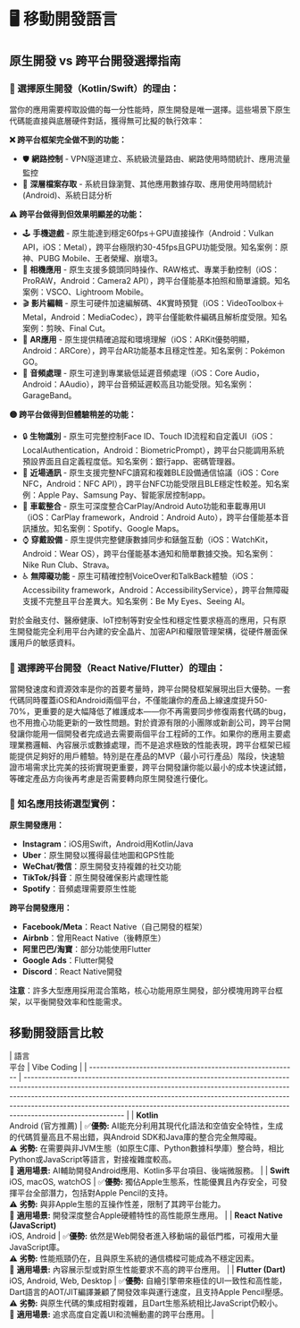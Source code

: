 # 🖥️ 移動開發語言

## 原生開發 vs 跨平台開發選擇指南

### 🎯 選擇原生開發（Kotlin/Swift）的理由：

當你的應用需要榨取設備的每一分性能時，原生開發是唯一選擇。這些場景下原生代碼能直接與底層硬件對話，獲得無可比擬的執行效率：

**❌ 跨平台框架完全做不到的功能：**

- 🛡️ **網路控制** - VPN隧道建立、系統級流量路由、網路使用時間統計、應用流量監控
- 📁 **深層檔案存取** - 系統目錄瀏覽、其他應用數據存取、應用使用時間統計(Android)、系統日誌分析

**⚠️ 跨平台做得到但效果明顯差的功能：**

- 🕹️ **手機遊戲** - 原生能達到穩定60fps＋GPU直接操作（Android：Vulkan API，iOS：Metal），跨平台極限約30-45fps且GPU功能受限。知名案例：原神、PUBG Mobile、王者榮耀、崩壞3。
- 📸 **相機應用** - 原生支援多鏡頭同時操作、RAW格式、專業手動控制（iOS：ProRAW，Android：Camera2 API），跨平台僅能基本拍照和簡單濾鏡。知名案例：VSCO、Lightroom Mobile。
- 🎬 **影片編輯** - 原生可硬件加速編解碼、4K實時預覽（iOS：VideoToolbox＋Metal，Android：MediaCodec），跨平台僅能軟件編碼且解析度受限。知名案例：剪映、Final Cut。
- 🥽 **AR應用** - 原生提供精確追蹤和環境理解（iOS：ARKit優勢明顯，Android：ARCore），跨平台AR功能基本且穩定性差。知名案例：Pokémon GO。
- 🎵 **音頻處理** - 原生可達到專業級低延遲音頻處理（iOS：Core Audio，Android：AAudio），跨平台音頻延遲較高且功能受限。知名案例：GarageBand。

**🟡 跨平台做得到但體驗稍差的功能：**

- 🔒 **生物識別** - 原生可完整控制Face ID、Touch ID流程和自定義UI（iOS：LocalAuthentication，Android：BiometricPrompt），跨平台只能調用系統預設界面且自定義程度低。知名案例：銀行app、密碼管理器。
- 📡 **近場通訊** - 原生支援完整NFC讀寫和複雜BLE設備通信協議（iOS：Core NFC，Android：NFC API），跨平台NFC功能受限且BLE穩定性較差。知名案例：Apple Pay、Samsung Pay、智能家居控制app。
- 🚗 **車載整合** - 原生可深度整合CarPlay/Android Auto功能和車載專用UI（iOS：CarPlay framework，Android：Android Auto），跨平台僅能基本音訊播放。知名案例：Spotify、Google Maps。
- ⌚ **穿戴設備** - 原生提供完整健康數據同步和錶盤互動（iOS：WatchKit，Android：Wear OS），跨平台僅能基本通知和簡單數據交換。知名案例：Nike Run Club、Strava。
- ♿ **無障礙功能** - 原生可精確控制VoiceOver和TalkBack體驗（iOS：Accessibility framework，Android：AccessibilityService），跨平台無障礙支援不完整且平台差異大。知名案例：Be My Eyes、Seeing AI。

對於金融支付、醫療健康、IoT控制等對安全性和穩定性要求極高的應用，只有原生開發能完全利用平台內建的安全晶片、加密API和權限管理架構，從硬件層面保護用戶的敏感資料。

### 🚀 選擇跨平台開發（React Native/Flutter）的理由：

當開發速度和資源效率是你的首要考量時，跨平台開發框架展現出巨大優勢。一套代碼同時覆蓋iOS和Android兩個平台，不僅能讓你的產品上線速度提升50-70%，更重要的是大幅降低了維護成本——你不再需要同步修復兩套代碼的bug，也不用擔心功能更新的一致性問題。對於資源有限的小團隊或新創公司，跨平台開發讓你能用一個開發者完成過去需要兩個平台工程師的工作。如果你的應用主要處理業務邏輯、內容展示或數據處理，而不是追求極致的性能表現，跨平台框架已經能提供足夠好的用戶體驗。特別是在產品的MVP（最小可行產品）階段，快速驗證市場需求比完美的技術實現更重要，跨平台開發讓你能以最小的成本快速試錯，等確定產品方向後再考慮是否需要轉向原生開發進行優化。

### 📱 知名應用技術選型實例：

**原生開發應用：**

- **Instagram**：iOS用Swift，Android用Kotlin/Java
- **Uber**：原生開發以獲得最佳地圖和GPS性能
- **WeChat/微信**：原生開發支持複雜的社交功能
- **TikTok/抖音**：原生開發確保影片處理性能
- **Spotify**：音頻處理需要原生性能

**跨平台開發應用：**

- **Facebook/Meta**：React Native（自己開發的框架）
- **Airbnb**：曾用React Native（後轉原生）
- **阿里巴巴/淘寶**：部分功能使用Flutter
- **Google Ads**：Flutter開發
- **Discord**：React Native開發

**注意**：許多大型應用採用混合策略，核心功能用原生開發，部分模塊用跨平台框架，以平衡開發效率和性能需求。

## 移動開發語言比較

| 語言   
平台                                          | Vibe Coding                                                                                                                                                                                                                                                                                                                                          |
| ---------------------------------------------------------- | ---------------------------------------------------------------------------------------------------------------------------------------------------------------------------------------------------------------------------------------------------------------------------------------------------------------------------------------------------- |
| **Kotlin**   
Android (官方推薦)                | ✅**優勢:** AI能充分利用其現代化語法和空值安全特性，生成的代碼質量高且不易出錯，與Android SDK和Java庫的整合完全無障礙。  
⚠️ **劣勢:** 在需要與非JVM生態（如原生C庫、Python數據科學庫）整合時，相比Python或JavaScript等語言，對接複雜度較高。  
🎯 **適用場景:** AI輔助開發Android應用、Kotlin多平台項目、後端微服務。 |
| **Swift**   
iOS, macOS, watchOS                | ✅**優勢:** 獨佔Apple生態系，性能優異且內存安全，可發揮平台全部潛力，包括對Apple Pencil的支持。  
⚠️ **劣勢:** 與非Apple生態的互操作性差，限制了其跨平台能力。  
🎯 **適用場景:** 開發深度整合Apple硬體特性的高性能原生應用。                                                                                          |
| **React Native (JavaScript)**  
iOS, Android    | ✅**優勢:** 依然是Web開發者進入移動端的最低門檻，可複用大量JavaScript庫。  
⚠️ **劣勢:** 性能瓶頸仍在，且與原生系統的通信橋樑可能成為不穩定因素。  
🎯 **適用場景:** 內容展示型或對原生性能要求不高的跨平台應用。                                                                                                      |
| **Flutter (Dart)**  
iOS, Android, Web, Desktop | ✅**優勢:** 自繪引擎帶來極佳的UI一致性和高性能，Dart語言的AOT/JIT編譯兼顧了開發效率與運行速度，且支持Apple Pencil壓感。  
⚠️ **劣勢:** 與原生代碼的集成相對複雜，且Dart生態系統相比JavaScript仍較小。  
🎯 **適用場景:** 追求高度自定義UI和流暢動畫的跨平台應用。                                                      |